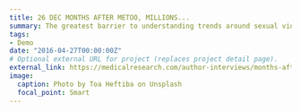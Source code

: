 ```yaml
---
title: 26 DEC MONTHS AFTER METOO, MILLIONS...
summary: The greatest barrier to understanding trends around sexual violence is they are largely...
tags:
- Demo
date: "2016-04-27T00:00:00Z"
# Optional external URL for project (replaces project detail page).
external_link: https://medicalresearch.com/author-interviews/months-after-metoo-millions-still-searching-online-for-help-against-sexual-violence/46662/
image:
  caption: Photo by Toa Heftiba on Unsplash
  focal_point: Smart
---
```

